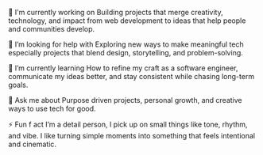 🔭 I'm currently working on
Building projects that merge creativity, technology, and impact from web development to ideas that help people and communities develop.

🤝 I’m looking for help with
Exploring new ways to make meaningful tech especially projects that blend design, storytelling, and problem-solving.

🌱 I’m currently learning
How to refine my craft as a software engineer, communicate my ideas better, and stay consistent while chasing long-term goals.

💬 Ask me about
Purpose driven projects, personal growth, and creative ways to use tech for good.

⚡ Fun f  act
I’m a detail person, I pick up on small things like tone, rhythm, and vibe. I like turning simple moments into something that feels intentional and cinematic.


